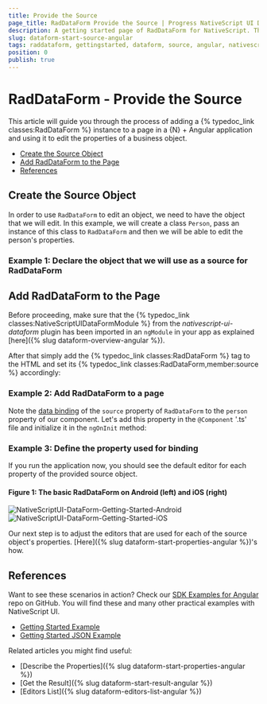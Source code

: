 ```yaml
---
title: Provide the Source
page_title: RadDataForm Provide the Source | Progress NativeScript UI Documentation
description: A getting started page of RadDataForm for NativeScript. This article explains what are the steps to create a RadDataForm instance from scratch and provide the source object that will be edited
slug: dataform-start-source-angular
tags: raddataform, gettingstarted, dataform, source, angular, nativescript, professional, ui
position: 0
publish: true
---
```


# RadDataForm - Provide the Source

This article will guide you through the process of adding a {% typedoc_link classes:RadDataForm %} instance to a page in a {N} + Angular application and using it to edit the properties of a business object.

* [Create the Source Object](#create-the-source-object)
* [Add RadDataForm to the Page](#add-raddataform-to-the-page)
* [References](#references)

## Create the Source Object

In order to use `RadDataForm` to edit an object, we need to have the object that we will edit. In this example, we will create a class `Person`, pass an instance of this class to `RadDataForm` and then we will be able to edit the person's properties.

### Example 1: Declare the object that we will use as a source for RadDataForm

<snippet id='angular-dataform-person'/>

## Add RadDataForm to the Page

Before proceeding, make sure that the {% typedoc_link classes:NativeScriptUIDataFormModule %} from the *nativescript-ui-dataform* plugin has been imported in an `ngModule` in your app as explained [here]({% slug dataform-overview-angular %}).

After that simply add the {% typedoc_link classes:RadDataForm %} tag to the HTML and set its {% typedoc_link classes:RadDataForm,member:source %} accordingly:

### Example 2: Add RadDataForm to a page

<snippet id='angular-dataform-getting-started-html'/>

Note the [data binding](https://docs.nativescript.org/angular/core-concepts/angular-data-binding.html) of the `source` property of `RadDataForm` to the `person` property of our component. Let's add this property in the `@Component` '.ts' file and initialize it in the `ngOnInit` method:

### Example 3: Define the property used for binding

<snippet id='angular-dataform-getting-started-context'/>

If you run the application now, you should see the default editor for each property of the provided source object.

#### Figure 1: The basic RadDataForm on Android (left) and iOS (right)

![NativeScriptUI-DataForm-Getting-Started-Android](../../../img/ns_ui/dataform-start-source-android.png "DataForm in Android") ![NativeScriptUI-DataForm-Getting-Started-iOS](../../../img/ns_ui/dataform-start-source-ios.png "DataForm in iOS")

Our next step is to adjust the editors that are used for each of the source object's properties. [Here]({% slug dataform-start-properties-angular %})'s how.

## References

Want to see these scenarios in action?
Check our [SDK Examples for Angular](https://github.com/NativeScript/nativescript-ui-samples-angular) repo on GitHub. You will find these and many other practical examples with NativeScript UI.

* [Getting Started Example](https://github.com/NativeScript/nativescript-ui-samples-angular/tree/master/dataform/app/examples/getting-started)
* [Getting Started JSON Example](https://github.com/NativeScript/nativescript-ui-samples-angular/tree/master/dataform/app/examples/getting-started-json)

Related articles you might find useful:

* [Describe the Properties]({% slug dataform-start-properties-angular %})
* [Get the Result]({% slug dataform-start-result-angular %})
* [Editors List]({% slug dataform-editors-list-angular %})
